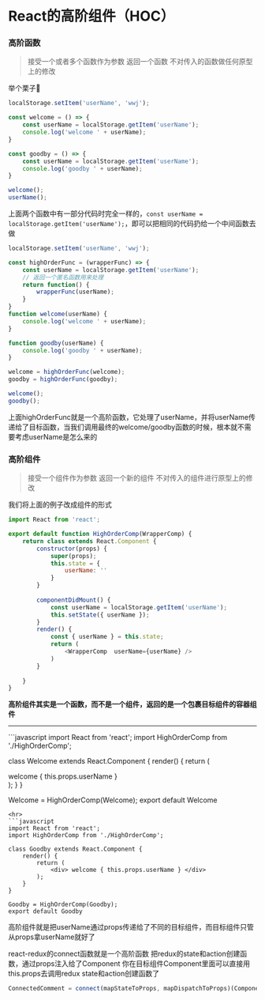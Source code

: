 # React的高阶组件（HOC）

### 高阶函数

> 接受一个或者多个函数作为参数
> 返回一个函数
> 不对传入的函数做任何原型上的修改

举个栗子🌰
```javascript
localStorage.setItem('userName', 'wwj');

const welcome = () => {
	const userName = localStorage.getItem('userName');
	console.log('welcome ' + userName);
}

const goodby = () => {
	const userName = localStorage.getItem('userName');
	console.log('goodby ' + userName);
}

welcome();
userName();
```

上面两个函数中有一部分代码时完全一样的，`const userName = localStorage.getItem('userName');`，即可以把相同的代码扔给一个中间函数去做

```javascript
localStorage.setItem('userName', 'wwj');

const highOrderFunc = (wrapperFunc) => {
	const userName = localStorage.getItem('userName');
	// 返回一个匿名函数用来处理
	return function() {
		wrapperFunc(userName);
	}
}
function welcome(userName) {
	console.log('welcome ' + userName);
}

function goodby(userName) {
	console.log('goodby ' + userName);
}

welcome = highOrderFunc(welcome);
goodby = highOrderFunc(goodby);

welcome();
goodby();
```
上面highOrderFunc就是一个高阶函数，它处理了userName，并将userName传递给了目标函数，当我们调用最终的welcome/goodby函数的时候，根本就不需要考虑userName是怎么来的


### 高阶组件

> 接受一个组件作为参数
> 返回一个新的组件
> 不对传入的组件进行原型上的修改

我们将上面的例子改成组件的形式
```javascript
import React from 'react';

export default function HighOrderComp(WrapperComp) {
	return class extends React.Component {
		constructor(props) {
			super(props);
			this.state = {
				userName: ''
			}
		}
		
		componentDidMount() {
			const userName = localStorage.getItem('userName');
			this.setState({ userName });
		}
		render() {
			const { userName } = this.state;
			return (
				<WrapperComp  userName={userName} />
			)
		}
		
	}
}

```
**高阶组件其实是一个函数，而不是一个组件，返回的是一个包裹目标组件的容器组件**
<hr>
```javascript
import React from 'react';
import HighOrderComp from './HighOrderComp';

class Welcome extends React.Component {
	render() {
		return (
			<div> welcome { this.props.userName } </div>
		);
	}
}

Welcome = HighOrderComp(Welcome);
export default Welcome

```
<hr>
```javascript
import React from 'react';
import HighOrderComp from './HighOrderComp';

class Goodby extends React.Component {
	render() {
		return (
			<div> welcome { this.props.userName } </div>
		);
	}
}

Goodby = HighOrderComp(Goodby);
export default Goodby

```

高阶组件就是把userName通过props传递给了不同的目标组件，而目标组件只管从props拿userName就好了

react-redux的connect函数就是一个高阶函数
把redux的state和action创建函数，通过props注入给了Component
你在目标组件Component里面可以直接用this.props去调用redux state和action创建函数了
```javascript
ConnectedComment = connect(mapStateToProps, mapDispatchToProps)(Component);
```
